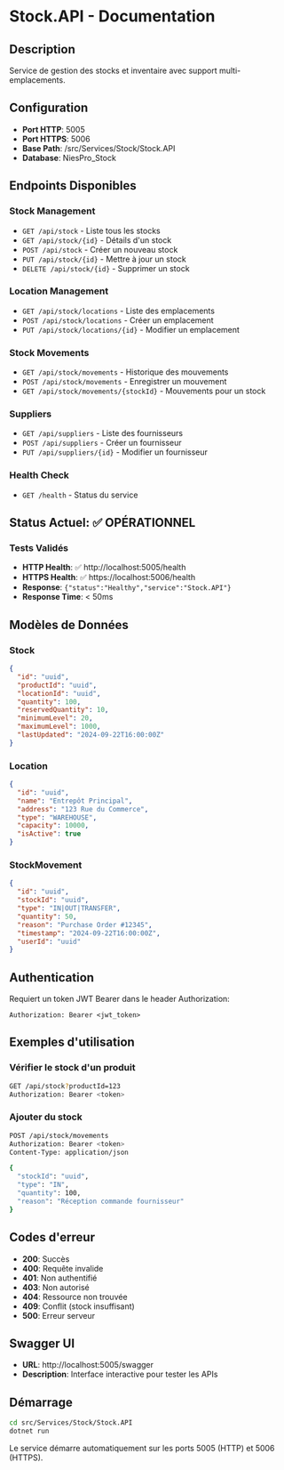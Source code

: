 # Stock.API - Documentation

## Description
Service de gestion des stocks et inventaire avec support multi-emplacements.

## Configuration
- **Port HTTP**: 5005
- **Port HTTPS**: 5006
- **Base Path**: /src/Services/Stock/Stock.API
- **Database**: NiesPro_Stock

## Endpoints Disponibles

### Stock Management
- `GET /api/stock` - Liste tous les stocks
- `GET /api/stock/{id}` - Détails d'un stock
- `POST /api/stock` - Créer un nouveau stock
- `PUT /api/stock/{id}` - Mettre à jour un stock
- `DELETE /api/stock/{id}` - Supprimer un stock

### Location Management
- `GET /api/stock/locations` - Liste des emplacements
- `POST /api/stock/locations` - Créer un emplacement
- `PUT /api/stock/locations/{id}` - Modifier un emplacement

### Stock Movements
- `GET /api/stock/movements` - Historique des mouvements
- `POST /api/stock/movements` - Enregistrer un mouvement
- `GET /api/stock/movements/{stockId}` - Mouvements pour un stock

### Suppliers
- `GET /api/suppliers` - Liste des fournisseurs
- `POST /api/suppliers` - Créer un fournisseur
- `PUT /api/suppliers/{id}` - Modifier un fournisseur

### Health Check
- `GET /health` - Status du service

## Status Actuel: ✅ OPÉRATIONNEL

### Tests Validés
- **HTTP Health**: ✅ http://localhost:5005/health
- **HTTPS Health**: ✅ https://localhost:5006/health
- **Response**: `{"status":"Healthy","service":"Stock.API"}`
- **Response Time**: < 50ms

## Modèles de Données

### Stock
```json
{
  "id": "uuid",
  "productId": "uuid",
  "locationId": "uuid",
  "quantity": 100,
  "reservedQuantity": 10,
  "minimumLevel": 20,
  "maximumLevel": 1000,
  "lastUpdated": "2024-09-22T16:00:00Z"
}
```

### Location
```json
{
  "id": "uuid",
  "name": "Entrepôt Principal",
  "address": "123 Rue du Commerce",
  "type": "WAREHOUSE",
  "capacity": 10000,
  "isActive": true
}
```

### StockMovement
```json
{
  "id": "uuid",
  "stockId": "uuid",
  "type": "IN|OUT|TRANSFER",
  "quantity": 50,
  "reason": "Purchase Order #12345",
  "timestamp": "2024-09-22T16:00:00Z",
  "userId": "uuid"
}
```

## Authentication
Requiert un token JWT Bearer dans le header Authorization:
```
Authorization: Bearer <jwt_token>
```

## Exemples d'utilisation

### Vérifier le stock d'un produit
```bash
GET /api/stock?productId=123
Authorization: Bearer <token>
```

### Ajouter du stock
```bash
POST /api/stock/movements
Authorization: Bearer <token>
Content-Type: application/json

{
  "stockId": "uuid",
  "type": "IN",
  "quantity": 100,
  "reason": "Réception commande fournisseur"
}
```

## Codes d'erreur
- **200**: Succès
- **400**: Requête invalide
- **401**: Non authentifié
- **403**: Non autorisé
- **404**: Ressource non trouvée
- **409**: Conflit (stock insuffisant)
- **500**: Erreur serveur

## Swagger UI
- **URL**: http://localhost:5005/swagger
- **Description**: Interface interactive pour tester les APIs

## Démarrage
```bash
cd src/Services/Stock/Stock.API
dotnet run
```

Le service démarre automatiquement sur les ports 5005 (HTTP) et 5006 (HTTPS).